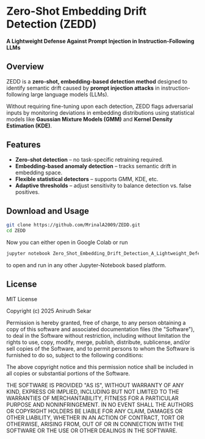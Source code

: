 # Zero-Shot Embedding Drift Detection (ZEDD)

**A Lightweight Defense Against Prompt Injection in Instruction-Following LLMs**

## Overview
ZEDD is a **zero-shot, embedding-based detection method** designed to identify semantic drift caused by **prompt injection attacks** in instruction-following large language models (LLMs). 

Without requiring fine-tuning upon each detection, ZEDD flags adversarial inputs by monitoring deviations in embedding distributions using statistical models like **Gaussian Mixture Models (GMM)** and **Kernel Density Estimation (KDE)**.


## Features
- **Zero-shot detection** – no task-specific retraining required.  
- **Embedding-based anomaly detection** – tracks semantic drift in embedding space.  
- **Flexible statistical detectors** – supports GMM, KDE, etc.  
- **Adaptive thresholds** – adjust sensitivity to balance detection vs. false positives.  

## Download and Usage
```bash
git clone https://github.com/MrinalA2009/ZEDD.git
cd ZEDD
```
Now you can either open in Google Colab or run
```bash
jupyter notebook Zero_Shot_Embedding_Drift_Detection_A_Lightweight_Defense_Against_Prompt_Injection_in_Instruction_Following_LLMS.ipynb
```
to open and run in any other Jupyter-Notebook based platform.


## License

MIT License

Copyright (c) 2025 Anirudh Sekar

Permission is hereby granted, free of charge, to any person obtaining a copy
of this software and associated documentation files (the "Software"), to deal
in the Software without restriction, including without limitation the rights
to use, copy, modify, merge, publish, distribute, sublicense, and/or sell
copies of the Software, and to permit persons to whom the Software is
furnished to do so, subject to the following conditions:

The above copyright notice and this permission notice shall be included in all
copies or substantial portions of the Software.

THE SOFTWARE IS PROVIDED "AS IS", WITHOUT WARRANTY OF ANY KIND, EXPRESS OR
IMPLIED, INCLUDING BUT NOT LIMITED TO THE WARRANTIES OF MERCHANTABILITY,
FITNESS FOR A PARTICULAR PURPOSE AND NONINFRINGEMENT. IN NO EVENT SHALL THE
AUTHORS OR COPYRIGHT HOLDERS BE LIABLE FOR ANY CLAIM, DAMAGES OR OTHER
LIABILITY, WHETHER IN AN ACTION OF CONTRACT, TORT OR OTHERWISE, ARISING FROM,
OUT OF OR IN CONNECTION WITH THE SOFTWARE OR THE USE OR OTHER DEALINGS IN THE
SOFTWARE.



